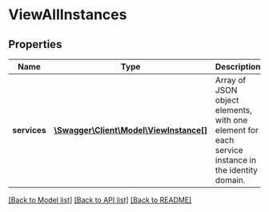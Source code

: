 # ViewAllInstances

## Properties
Name | Type | Description | Notes
------------ | ------------- | ------------- | -------------
**services** | [**\Swagger\Client\Model\ViewInstance[]**](ViewInstance.md) | Array of JSON object elements, with one element for each service instance in the identity domain. | [optional] 

[[Back to Model list]](../README.md#documentation-for-models) [[Back to API list]](../README.md#documentation-for-api-endpoints) [[Back to README]](../README.md)


